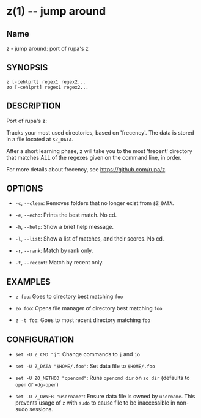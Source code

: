z(1) -- jump around
=================================
## Name

z - jump around: port of rupa's z

## SYNOPSIS

`z [-cehlprt] regex1 regex2...` <br>
`zo [-cehlprt] regex1 regex2...`

## DESCRIPTION

Port of rupa's z:

Tracks your most used directories, based on 'frecency'. The data is
stored in a file located at `$Z_DATA`.

After a short learning phase, z will take you to the most 'frecent'
directory that matches ALL of the regexes given on the command line,
in order.

For more details about frecency, see https://github.com/rupa/z.

## OPTIONS
  * `-c`, `--clean`:
    Removes folders that no longer exist from `$Z_DATA`.

  * `-e`, `--echo`:
    Prints the best match. No cd.

  * `-h`, `--help`:
    Show a brief help message.

  * `-l`, `--list`:
    Show a list of matches, and their scores. No cd.

  * `-r`, `--rank`:
    Match by rank only.

  * `-t`, `--recent`:
    Match by recent only.

## EXAMPLES

  * `z foo`:
    Goes to directory best matching `foo`

  * `zo foo`:
    Opens file manager of directory best matching `foo`

  * `z -t foo`:
    Goes to most recent directory matching `foo`

## CONFIGURATION

  * `set -U Z_CMD "j"`:
    Change commands to `j` and `jo`

  * `set -U Z_DATA "$HOME/.foo"`:
    Set data file to `$HOME/.foo`

  * `set -U ZO_METHOD "opencmd"`:
    Runs `opencmd dir` on `zo dir` (defaults to `open` or `xdg-open`)

  * `set -U Z_OWNER "username"`:
    Ensure data file is owned by `username`. This prevents usage of `z`
    with `sudo` to cause file to be inaccessible in non-sudo sessions.
